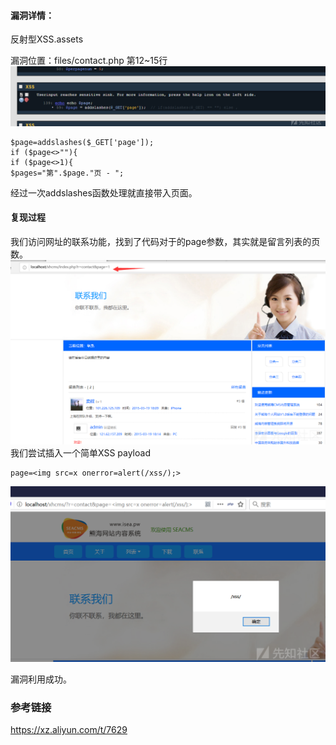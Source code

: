 #### 漏洞详情： ####
反射型XSS.assets

漏洞位置：files/contact.php 第12~15行
![](反射型XSS.assets/20200417211129-f38ef3a2-80ac-1.png)

    $page=addslashes($_GET['page']);
    if ($page<>""){
    if ($page<>1){
    $pages="第".$page."页 - ";

经过一次addslashes函数处理就直接带入页面。

#### 复现过程  ####

我们访问网址的联系功能，找到了代码对于的page参数，其实就是留言列表的页数。
![](反射型XSS.assets/20200417211052-dd4dec10-80ac-1.png)
我们尝试插入一个简单XSS payload

    page=<img src=x onerror=alert(/xss/);>
![](反射型XSS.assets/20200417211013-c6557776-80ac-1.png)

漏洞利用成功。


### 参考链接 ###
https://xz.aliyun.com/t/7629